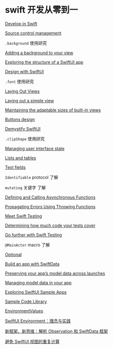 # swift 开发从零到一

[Develop in Swift](https://developer.apple.com/tutorials/develop-in-swift/)

[Source control management](https://developer.apple.com/documentation/xcode/source-control-management)

`.background` 使用研究

[Adding a background to your view](https://developer.apple.com/documentation/swiftui/adding-a-background-to-your-view)

[Exploring the structure of a SwiftUI app](https://developer.apple.com/tutorials/swiftui-concepts/exploring-the-structure-of-a-swiftui-app)

[Design with SwiftUI](https://developer.apple.com/videos/play/wwdc2023/10115/)

`.font` 使用研究

[Laying Out Views](https://developer.apple.com/tutorials/sample-apps/layingoutviews)

[Laying out a simple view](https://developer.apple.com/documentation/swiftui/laying-out-a-simple-view)

[Maintaining the adaptable sizes of built-in views](https://developer.apple.com/tutorials/swiftui-concepts/maintaining-the-adaptable-sizes-of-built-in-views)

[Buttons design](https://developer.apple.com/design/human-interface-guidelines/buttons)

[Demystify SwiftUI](https://developer.apple.com/videos/play/wwdc2021/10022/)

`.clipShape` 使用研究

[Managing user interface state](https://developer.apple.com/documentation/swiftui/managing-user-interface-state)

[Lists and tables](https://developer.apple.com/design/human-interface-guidelines/lists-and-tables)

[Text fields](https://developer.apple.com/design/human-interface-guidelines/text-fields)

`Identifiable` protocol 了解

`mutating` 关键字 了解

[Defining and Calling Asynchronous Functions](https://docs.swift.org/swift-book/documentation/the-swift-programming-language/concurrency/#Defining-and-Calling-Asynchronous-Functions)

[Propagating Errors Using Throwing Functions](https://docs.swift.org/swift-book/documentation/the-swift-programming-language/errorhandling/#Propagating-Errors-Using-Throwing-Functions)

[Meet Swift Testing](https://developer.apple.com/videos/play/wwdc2024/10179/)

[Determining how much code your tests cover](https://developer.apple.com/documentation/xcode/determining-how-much-code-your-tests-cover)

[Go further with Swift Testing](https://developer.apple.com/videos/play/wwdc2024/10195/)

`@MainActor` macro 了解

[Optional](https://developer.apple.com/documentation/swift/optional#Unconditional-Unwrapping)

[Build an app with SwiftData](https://developer.apple.com/videos/play/wwdc2023/10154/)

[Preserving your app’s model data across launches](https://developer.apple.com/documentation/swiftdata/preserving-your-apps-model-data-across-launches)

[Managing model data in your app](https://developer.apple.com/documentation/swiftui/managing-model-data-in-your-app)

[Exploring SwiftUI Sample Apps](https://developer.apple.com/tutorials/Sample-Apps)

[Sample Code Library](https://developer.apple.com/documentation/SampleCode)

[EnvironmentValues](https://developer.apple.com/documentation/swiftui/environmentvalues)

[SwiftUI Environment：理念与实践](https://fatbobman.com/zh/posts/swiftui-environment-concepts-and-practice/)

[新框架、新思维：解析 Observation 和 SwiftData 框架](https://fatbobman.com/zh/posts/new-frameworks-new-mindset/)

[避免 SwiftUI 视图的重复计算](https://fatbobman.com/zh/posts/avoid_repeated_calculations_of_swiftui_views/)






